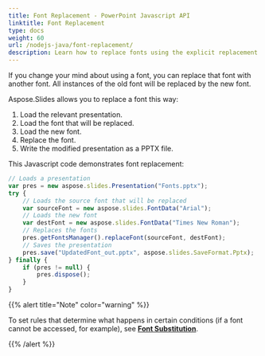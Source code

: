 ```yaml
---
title: Font Replacement - PowerPoint Javascript API
linktitle: Font Replacement
type: docs
weight: 60
url: /nodejs-java/font-replacement/
description: Learn how to replace fonts using the explicit replacement method in PowerPoint using the Javascript API.
---
```


If you change your mind about using a font, you can replace that font with another font. All instances of the old font will be replaced by the new font. 

Aspose.Slides allows you to replace a font this way:

1. Load the relevant presentation. 
2. Load the font that will be replaced.
3. Load the new font. 
4. Replace the font. 
5. Write the modified presentation as a PPTX file.

This Javascript code demonstrates font replacement:

```javascript
// Loads a presentation
var pres = new aspose.slides.Presentation("Fonts.pptx");
try {
    // Loads the source font that will be replaced
    var sourceFont = new aspose.slides.FontData("Arial");
    // Loads the new font
    var destFont = new aspose.slides.FontData("Times New Roman");
    // Replaces the fonts
    pres.getFontsManager().replaceFont(sourceFont, destFont);
    // Saves the presentation
    pres.save("UpdatedFont_out.pptx", aspose.slides.SaveFormat.Pptx);
} finally {
    if (pres != null) {
        pres.dispose();
    }
}
```

{{% alert title="Note" color="warning" %}} 

To set rules that determine what happens in certain conditions (if a font cannot be accessed, for example), see [**Font Substitution**](/slides/nodejs-java/font-substitution/).

{{% /alert %}}
